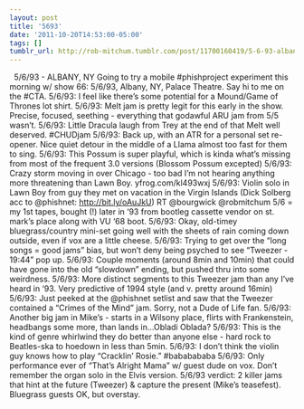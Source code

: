 ```yaml
---
layout: post
title: '5693'
date: '2011-10-20T14:53:00-05:00'
tags: []
tumblr_url: http://rob-mitchum.tumblr.com/post/11700160419/5-6-93-albany-ny-going-to-try-a-mobile
---
```

 
5/6/93 - ALBANY, NY
Going to try a mobile #phishproject experiment this morning w/ show 66: 5/6/93, Albany, NY, Palace Theatre. Say hi to me on the #CTA.
5/6/93: I feel like there’s some potential for a Mound/Game of Thrones lot shirt.
5/6/93: Melt jam is pretty legit for this early in the show. Precise, focused, seething - everything that godawful ARU jam from 5/5 wasn’t.
5/6/93: Little Dracula laugh from Trey at the end of that Melt well deserved. #CHUDjam
5/6/93: Back up, with an ATR for a personal set re-opener. Nice quiet detour in the middle of a Llama almost too fast for them to sing.
5/6/93: This Possum is super playful, which is kinda what’s missing from most of the frequent 3.0 versions (Blossom Possum excepted)
5/6/93: Crazy storm moving in over Chicago - too bad I’m not hearing anything more threatening than Lawn Boy. yfrog.com/kl493wxj
5/6/93: Violin solo in Lawn Boy from guy they met on vacation in the Virgin Islands (Dick Solberg acc to @phishnet: http://bit.ly/oAuJkU)
RT @bourgwick @robmitchum 5/6 = my 1st tapes, bought (!) later in ‘93 from bootleg cassette vendor on st. mark’s place along with VU ‘68 boot.
5/6/93: Okay, old-timey bluegrass/country mini-set going well with the sheets of rain coming down outside, even if vox are a little cheese.
5/6/93: Trying to get over the “long songs = good jams” bias, but won’t deny being psyched to see “Tweezer - 19:44” pop up.
5/6/93: Couple moments (around 8min and 10min) that could have gone into the old “slowdown” ending, but pushed thru into some weirdness.
5/6/93: More distinct segments to this Tweezer jam than any I’ve heard in ‘93. Very predictive of 1994 style (and v. pretty around 16min)
5/6/93: Just peeked at the @phishnet setlist and saw that the Tweezer contained a “Crimes of the Mind” jam. Sorry, not a Dude of Life fan.
5/6/93: Another big jam in Mike’s - starts in a Wilsony place, flirts with Frankenstein, headbangs some more, than lands in…Obladi Oblada?
5/6/93: This is the kind of genre whirlwind they do better than anyone else - hard rock to Beatles-ska to hoedown in less than 5min.
5/6/93: I don’t think the violin guy knows how to play “Cracklin’ Rosie.” #bababababa
5/6/93: Only performance ever of “That’s Alright Mama” w/ guest dude on vox. Don’t remember the organ solo in the Elvis version.
5/6/93 verdict: 2 killer jams that hint at the future (Tweezer) & capture the present (Mike’s teasefest). Bluegrass guests OK, but overstay.
